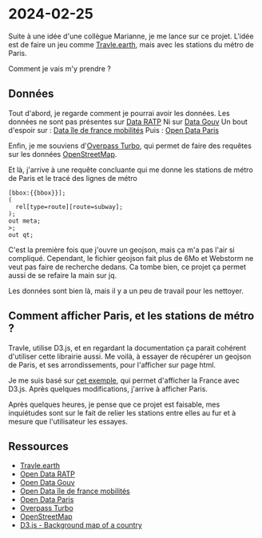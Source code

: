 # 2024-02-25

Suite à une idée d'une collègue Marianne, je me lance sur ce projet.
L'idée est de faire un jeu comme [Travle.earth](https://travle.earth/), mais avec les stations du métro de Paris.

Comment je vais m'y prendre ?

## Données

Tout d'abord, je regarde comment je pourrai avoir les données.
Les données ne sont pas présentes sur [Data RATP](https://data.ratp.fr/)
Ni sur [Data Gouv](https://www.data.gouv.fr/fr/reuses/open-data-du-metro-parisien/)
Un bout d'espoir sur : [Data île de france mobilités](https://data.iledefrance-mobilites.fr/explore/dataset/emplacement-des-gares-idf)
Puis : [Open Data Paris](https://opendata.paris.fr/explore/dataset/plan-de-voirie-acces-pietons-metro-et-parkings/information/)

Enfin, je me souviens d'[Overpass Turbo](https://overpass-turbo.eu/),
qui permet de faire des requêtes sur les données [OpenStreetMap](https://www.openstreetmap.org).

Et là, j'arrive à une requête concluante qui me donne les stations de métro de Paris et le tracé des lignes de métro

```overpass
[bbox:{{bbox}}];
(
  rel[type=route][route=subway];
);
out meta;
>;
out qt;
```

C'est la première fois que j'ouvre un geojson, mais ça m'a pas l'air si compliqué.
Cependant, le fichier geojson fait plus de 6Mo et Webstorm ne veut pas faire de recherche dedans.
Ca tombe bien, ce projet ça permet aussi de se refaire la main sur jq.

Les données sont bien là, mais il y a un peu de travail pour les nettoyer.

## Comment afficher Paris, et les stations de métro ?

Travle, utilise D3.js, et en regardant la documentation ça parait cohérent d'utiliser cette librairie aussi.
Me voilà, à essayer de récupérer un geojson de Paris, et ses arrondissements, pour l'afficher sur page html.

Je me suis basé sur [cet exemple](https://d3-graph-gallery.com/graph/backgroundmap_country.html),
qui permet d'afficher la France avec D3.js. Après quelques modifications, j'arrive à afficher Paris.

Après quelques heures, je pense que ce projet est faisable, mes inquiétudes sont sur le fait de relier les stations
entre elles au fur et à mesure que l'utilisateur les essayes.

## Ressources

- [Travle.earth](https://travle.earth/)
- [Open Data RATP](https://data.ratp.fr/)
- [Open Data Gouv](https://www.data.gouv.fr/fr/reuses/open-data-du-metro-parisien/)
- [Open Data île de france mobilités](https://data.iledefrance-mobilites.fr/explore/dataset/emplacement-des-gares-idf)
- [Open Data Paris](https://opendata.paris.fr/explore/dataset/plan-de-voirie-acces-pietons-metro-et-parkings/information/)
- [Overpass Turbo](https://overpass-turbo.eu/)
- [OpenStreetMap](https://www.openstreetmap.org)
- [D3.js - Background map of a country](https://d3-graph-gallery.com/graph/backgroundmap_country.html)
